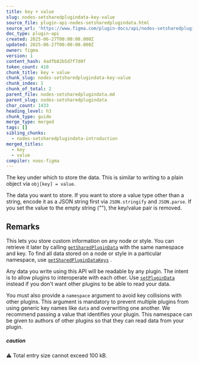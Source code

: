```yaml
---
title: key + value
slug: nodes-setsharedplugindata-key-value
source_file: plugin-api-nodes-setsharedplugindata.html
source_url: 'https://www.figma.com/plugin-docs/api/nodes-setsharedplugindata/'
doc_type: plugin-api
created: 2025-06-27T00:00:00.000Z
updated: 2025-06-27T00:00:00.000Z
owner: figma
version: 1
content_hash: 4adfb82b5d7f7d0f
token_count: 410
chunk_title: key + value
chunk_slug: nodes-setsharedplugindata-key-value
chunk_index: 1
chunk_of_total: 2
parent_file: nodes-setsharedplugindata.md
parent_slug: nodes-setsharedplugindata
char_count: 1433
heading_level: h3
chunk_type: guide
merge_type: merged
tags: []
sibling_chunks:
  - nodes-setsharedplugindata-introduction
merged_titles:
  - key
  - value
compiler: noos-figma
---
```


The key under which to store the data. This is similar to writing to a plain object via `obj[key] = value`.

The data you want to store. If you want to store a value type other than a string, encode it as a JSON string first via `JSON.stringify` and `JSON.parse`. If you set the value to the empty string (""), the key/value pair is removed.

## Remarks

This lets you store custom information on any node or style. You can retrieve it later by calling [`getSharedPluginData`](/plugin-docs/api/node-properties/#getsharedplugindata)
 with the same namespace and key. To find all data stored on a node or style in a particular namespace, use [`getSharedPluginDataKeys`](/plugin-docs/api/node-properties/#getsharedplugindatakeys)
.

Any data you write using this API will be readable by any plugin. The intent is to allow plugins to interoperate with each other. Use [`setPluginData`](/plugin-docs/api/properties/nodes-setplugindata/)
 instead if you don't want other plugins to be able to read your data.

You must also provide a `namespace` argument to avoid key collisions with other plugins. This argument is mandatory to prevent multiple plugins from using generic key names like `data` and overwriting one another. We recommend passing a value that identifies your plugin. This namespace can be given to authors of other plugins so that they can read data from your plugin.

##### caution

⚠ Total entry size cannot exceed 100 kB.
